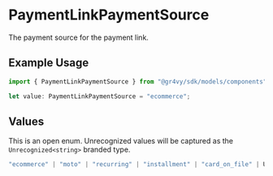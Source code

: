 # PaymentLinkPaymentSource

The payment source for the payment link.

## Example Usage

```typescript
import { PaymentLinkPaymentSource } from "@gr4vy/sdk/models/components";

let value: PaymentLinkPaymentSource = "ecommerce";
```

## Values

This is an open enum. Unrecognized values will be captured as the `Unrecognized<string>` branded type.

```typescript
"ecommerce" | "moto" | "recurring" | "installment" | "card_on_file" | Unrecognized<string>
```